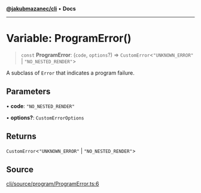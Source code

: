 [**@jakubmazanec/cli**](../README.md) • **Docs**

---

# Variable: ProgramError()

> `const` **ProgramError**: (`code`, `options`?) => `CustomError`\<`"UNKNOWN_ERROR"` \|
> `"NO_NESTED_RENDER"`\>

A subclass of `Error` that indicates a program failure.

## Parameters

• **code**: `"NO_NESTED_RENDER"`

• **options?**: `CustomErrorOptions`

## Returns

`CustomError`\<`"UNKNOWN_ERROR"` \| `"NO_NESTED_RENDER"`\>

## Source

[cli/source/program/ProgramError.ts:6](https://github.com/jakubmazanec/js-tools/blob/45932621a19c677851f8bf60e4a28d217617972b/packages/cli/source/program/ProgramError.ts#L6)
